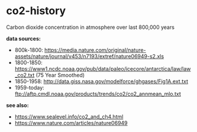 # co2-history

Carbon dioxide concentration in atmosphere over last 800,000 years

**data sources:**

- 800k-1800: https://media.nature.com/original/nature-assets/nature/journal/v453/n7193/extref/nature06949-s2.xls
- 1800-1850: https://www1.ncdc.noaa.gov/pub/data/paleo/icecore/antarctica/law/law_co2.txt (75 Year Smoothed)
- 1850-1958: http://data.giss.nasa.gov/modelforce/ghgases/Fig1A.ext.txt
- 1959-today: ftp://aftp.cmdl.noaa.gov/products/trends/co2/co2_annmean_mlo.txt

**see also:**
- https://www.sealevel.info/co2_and_ch4.html
- https://www.nature.com/articles/nature06949
